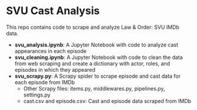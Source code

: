 # SVU Cast Analysis

This repo contains code to scrape and analyze Law & Order: SVU IMDb data.
- **svu_analysis.ipynb**: A Jupyter Notebook with code to analyze cast appearances in each episode
- **svu_cleaning.ipynb**: A Jupyter Notebook with code to clean the data from web scraping and create a dictionary with actor, roles, and episodes in which they appeared
- **svu_scrapy.py**: A Scrapy spider to scrape episode and cast data for each episode from IMDb
  - Other Scrapy files: items.py, middlewares.py, pipelines.py, settings.py
  - cast.csv and episode.csv: Cast and episode data scraped from IMDb
